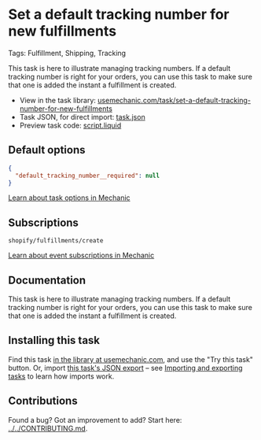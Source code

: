# Set a default tracking number for new fulfillments

Tags: Fulfillment, Shipping, Tracking

This task is here to illustrate managing tracking numbers. If a default tracking number is right for your orders, you can use this task to make sure that one is added the instant a fulfillment is created.

* View in the task library: [usemechanic.com/task/set-a-default-tracking-number-for-new-fulfillments](https://usemechanic.com/task/set-a-default-tracking-number-for-new-fulfillments)
* Task JSON, for direct import: [task.json](../../tasks/set-a-default-tracking-number-for-new-fulfillments.json)
* Preview task code: [script.liquid](./script.liquid)

## Default options

```json
{
  "default_tracking_number__required": null
}
```

[Learn about task options in Mechanic](https://docs.usemechanic.com/article/471-task-options)

## Subscriptions

```liquid
shopify/fulfillments/create
```

[Learn about event subscriptions in Mechanic](https://docs.usemechanic.com/article/408-subscriptions)

## Documentation

This task is here to illustrate managing tracking numbers. If a default tracking number is right for your orders, you can use this task to make sure that one is added the instant a fulfillment is created.

## Installing this task

Find this task [in the library at usemechanic.com](https://usemechanic.com/task/set-a-default-tracking-number-for-new-fulfillments), and use the "Try this task" button. Or, import [this task's JSON export](../../tasks/set-a-default-tracking-number-for-new-fulfillments.json) – see [Importing and exporting tasks](https://docs.usemechanic.com/article/505-importing-and-exporting-tasks) to learn how imports work.

## Contributions

Found a bug? Got an improvement to add? Start here: [../../CONTRIBUTING.md](../../CONTRIBUTING.md).
